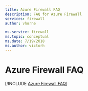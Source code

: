 ```yaml
---
title: Azure Firewall FAQ
description: FAQ for Azure Firewall
services: firewall
author: vhorne

ms.service: firewall
ms.topic: conceptual
ms.date: 7/19/2018
ms.author: victorh
---
```


# Azure Firewall FAQ

[!INCLUDE [Azure Firewall FAQ](../../includes/firewall-faq-include.md)]